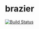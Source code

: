 # brazier
[![Build Status](https://travis-ci.com/chck/brazier.svg?branch=master)](https://travis-ci.com/chck/brazier)
